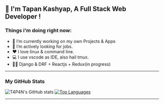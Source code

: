 ## 👋 I'm Tapan Kashyap, A Full Stack Web Developer !

### Things i'm doing right now:

- 🔭 I’m currently working on my own Projects & Apps
- 🌱 I’m actively looking for jobs.
- ❤️ I love linux & command line.
- 💻 I use vscode as IDE, also hail tmux.
- 👨‍💻 Django & DRF + Reactjs + Redux(in progress)
<hr>

### My GitHub Stats

![T4P4N's GitHub stats](https://github-readme-stats.vercel.app/api?username=t4p4n&theme=chartreuse-dark&show_icons&private_count=true)
[![Top Languages](https://github-readme-stats.vercel.app/api/top-langs/?username=t4p4n&layout=compact&theme=chartreuse-dark)]()

<hr>
